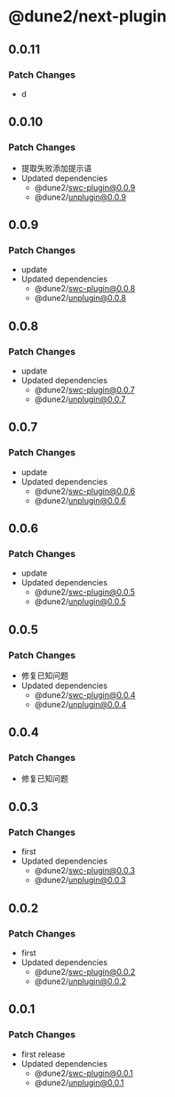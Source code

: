 # @dune2/next-plugin

## 0.0.11

### Patch Changes

- d

## 0.0.10

### Patch Changes

- 提取失败添加提示语
- Updated dependencies
  - @dune2/swc-plugin@0.0.9
  - @dune2/unplugin@0.0.9

## 0.0.9

### Patch Changes

- update
- Updated dependencies
  - @dune2/swc-plugin@0.0.8
  - @dune2/unplugin@0.0.8

## 0.0.8

### Patch Changes

- update
- Updated dependencies
  - @dune2/swc-plugin@0.0.7
  - @dune2/unplugin@0.0.7

## 0.0.7

### Patch Changes

- update
- Updated dependencies
  - @dune2/swc-plugin@0.0.6
  - @dune2/unplugin@0.0.6

## 0.0.6

### Patch Changes

- update
- Updated dependencies
  - @dune2/swc-plugin@0.0.5
  - @dune2/unplugin@0.0.5

## 0.0.5

### Patch Changes

- 修复已知问题
- Updated dependencies
  - @dune2/swc-plugin@0.0.4
  - @dune2/unplugin@0.0.4

## 0.0.4

### Patch Changes

- 修复已知问题

## 0.0.3

### Patch Changes

- first
- Updated dependencies
  - @dune2/swc-plugin@0.0.3
  - @dune2/unplugin@0.0.3

## 0.0.2

### Patch Changes

- first
- Updated dependencies
  - @dune2/swc-plugin@0.0.2
  - @dune2/unplugin@0.0.2

## 0.0.1

### Patch Changes

- first release
- Updated dependencies
  - @dune2/swc-plugin@0.0.1
  - @dune2/unplugin@0.0.1
